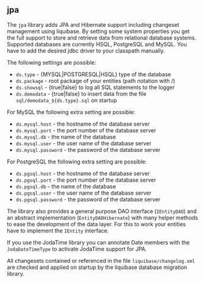 ## jpa

The `jpa` library adds JPA and Hibernate support including changeset management using liquibase. By setting some 
system properties you get the full support to store and retrieve data from relational database systems. 
Supported databases are currently HSQL, PostgreSQL and MySQL. You have to add the desired jdbc driver to your classpath manually.

The following settings are possible:

* `ds.type` - {MYSQL|POSTGRESQL|HSQL} type of the database
* `ds.package` - root package of your entities (path notation with /)
* `ds.showsql` - {true|false} to log all SQL statements to the logger
* `ds.demodata` - {true|false} to insert data from the file `sql/demodata_${ds.type}.sql` on startup

For MySQL the following extra setting are possible:

* `ds.mysql.host` - the hostname of the database server
* `ds.mysql.port` - the port number of the database server
* `ds.mysql.db` - the name of the database
* `ds.mysql.user` - the user name of the database server
* `ds.mysql.password` - the password of the database server

For PostgreSQL the following extra setting are possible:

* `ds.pgsql.host` - the hostname of the database server
* `ds.pgsql.port` - the port number of the database server
* `ds.pgsql.db` - the name of the database
* `ds.pgsql.user` - the user name of the database server
* `ds.pgsql.password` - the password of the database server

The library also provides a general purpose DAO interface (`IEntityDAO`) and an abstract implementation
(`EntityDAOHibernate`) with many helper methods to ease the development of the data layer. For this to 
work your entities have to implement the `IEntity` interface.

If you use the JodaTime library you can annotate Date members with the `JodaDateTimeType` to activate 
JodaTime support for JPA.

All changesets contained or referenced in the file `liquibase/changelog.xml` are checked and applied 
on startup by the liquibase database migration library.
